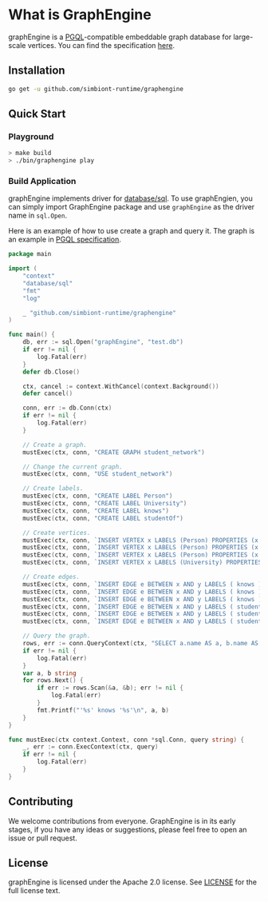 # What is GraphEngine

graphEngine is a [PGQL](https://pgql-lang.org/)-compatible embeddable graph database for large-scale vertices. 
You can find the specification [here](https://pgql-lang.org/spec/1.5/).

## Installation

```bash
go get -u github.com/simbiont-runtime/graphengine
```

## Quick Start

### Playground

```bash
> make build
> ./bin/graphengine play
```

### Build Application
graphEngine implements driver for [database/sql](https://golang.org/pkg/database/sql/). To use graphEngien, you can simply import GraphEngine package and use `graphEngine` as the driver name in `sql.Open`.

Here is an example of how to use create a graph and query it. The graph is an example in [PGQL specification](https://pgql-lang.org/spec/1.5/#edge-patterns).

```go
package main

import (
	"context"
	"database/sql"
	"fmt"
	"log"

	_ "github.com/simbiont-runtime/graphengine"
)

func main() {
	db, err := sql.Open("graphEngine", "test.db")
	if err != nil {
		log.Fatal(err)
	}
	defer db.Close()

	ctx, cancel := context.WithCancel(context.Background())
	defer cancel()

	conn, err := db.Conn(ctx)
	if err != nil {
		log.Fatal(err)
	}

	// Create a graph.
	mustExec(ctx, conn, "CREATE GRAPH student_network")

	// Change the current graph.
	mustExec(ctx, conn, "USE student_network")

	// Create labels.
	mustExec(ctx, conn, "CREATE LABEL Person")
	mustExec(ctx, conn, "CREATE LABEL University")
	mustExec(ctx, conn, "CREATE LABEL knows")
	mustExec(ctx, conn, "CREATE LABEL studentOf")

	// Create vertices.
	mustExec(ctx, conn, `INSERT VERTEX x LABELS (Person) PROPERTIES (x.name = 'Kathrine', x.dob = DATE '1994-01-15')`)
	mustExec(ctx, conn, `INSERT VERTEX x LABELS (Person) PROPERTIES (x.name = 'Riya', x.dob = DATE '1995-03-20')`)
	mustExec(ctx, conn, `INSERT VERTEX x LABELS (Person) PROPERTIES (x.name = 'Lee', x.dob = DATE '1996-01-20')`)
	mustExec(ctx, conn, `INSERT VERTEX x LABELS (University) PROPERTIES (x.name = 'UC Berkeley')`)

	// Create edges.
	mustExec(ctx, conn, `INSERT EDGE e BETWEEN x AND y LABELS ( knows ) FROM MATCH (x), MATCH (y) WHERE x.name = 'Kathrine' AND y.name = 'Lee'`)
	mustExec(ctx, conn, `INSERT EDGE e BETWEEN x AND y LABELS ( knows ) FROM MATCH (x), MATCH (y) WHERE x.name = 'Kathrine' AND y.name = 'Riya'`)
	mustExec(ctx, conn, `INSERT EDGE e BETWEEN x AND y LABELS ( knows ) FROM MATCH (x), MATCH (y) WHERE x.name = 'Lee' AND y.name = 'Kathrine'`)
	mustExec(ctx, conn, `INSERT EDGE e BETWEEN x AND y LABELS ( studentOf ) FROM MATCH (x), MATCH (y) WHERE x.name = 'Kathrine' AND y.name = 'UC Berkeley'`)
	mustExec(ctx, conn, `INSERT EDGE e BETWEEN x AND y LABELS ( studentOf ) FROM MATCH (x), MATCH (y) WHERE x.name = 'Lee' AND y.name = 'UC Berkeley'`)
	mustExec(ctx, conn, `INSERT EDGE e BETWEEN x AND y LABELS ( studentOf ) FROM MATCH (x), MATCH (y) WHERE x.name = 'Riya' AND y.name = 'UC Berkeley'`)

	// Query the graph.
	rows, err := conn.QueryContext(ctx, "SELECT a.name AS a, b.name AS b FROM MATCH (a:Person) -[e:knows]-> (b:Person)")
	if err != nil {
		log.Fatal(err)
	}
	var a, b string
	for rows.Next() {
		if err := rows.Scan(&a, &b); err != nil {
			log.Fatal(err)
		}
		fmt.Printf("'%s' knows '%s'\n", a, b)
	}
}

func mustExec(ctx context.Context, conn *sql.Conn, query string) {
	_, err := conn.ExecContext(ctx, query)
	if err != nil {
		log.Fatal(err)
	}
}
```

## Contributing

We welcome contributions from everyone. GraphEngine is in its early stages, if you have any ideas or suggestions, please feel free to open an issue or pull request.

## License

graphEngine is licensed under the Apache 2.0 license. See [LICENSE](LICENSE) for the full license text.
